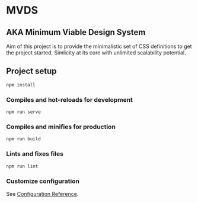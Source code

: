 # MVDS

## AKA Minimum Viable Design System

Aim of this project is to provide the minimalistic set of CSS definitions to get the project started.
Simlicity at its core with unlimited scalability potential.

## Project setup
```
npm install
```

### Compiles and hot-reloads for development
```
npm run serve
```

### Compiles and minifies for production
```
npm run build
```

### Lints and fixes files
```
npm run lint
```

### Customize configuration
See [Configuration Reference](https://cli.vuejs.org/config/).

